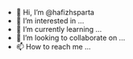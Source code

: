 - 👋 Hi, I’m @hafizhsparta
- 👀 I’m interested in ...
- 🌱 I’m currently learning ...
- 💞️ I’m looking to collaborate on ...
- 📫 How to reach me ...

<!---
hafizhsparta/hafizhsparta is a ✨ special ✨ repository because its `README.md` (this file) appears on your GitHub profile.
You can click the Preview link to take a look at your changes.
--->
